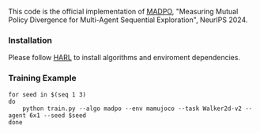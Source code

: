 

This code is the official implementation of [MADPO](https://openreview.net/forum?id=xvYI7TCiU6), "Measuring Mutual Policy Divergence for Multi-Agent Sequential Exploration", NeurIPS 2024.

### Installation

Please follow [HARL](https://github.com/PKU-MARL/HARL) to install algorithms and enviroment dependencies. 


### Training Example

```shell
for seed in $(seq 1 3)
do
	python train.py --algo madpo --env mamujoco --task Walker2d-v2 --agent 6x1 --seed $seed
done
```
